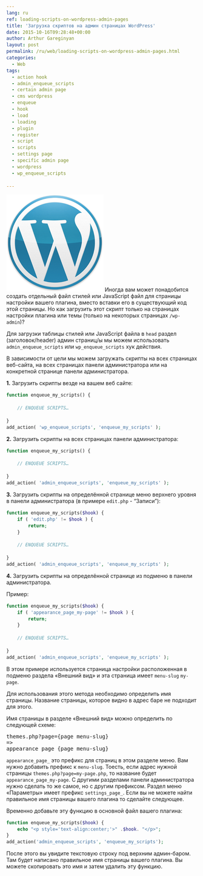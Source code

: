 ```yaml
---
lang: ru
ref: loading-scripts-on-wordpress-admin-pages
title: 'Загрузка скриптов на админ страницах WordPress'
date: 2015-10-16T09:28:48+00:00
author: Arthur Gareginyan
layout: post
permalink: /ru/web/loading-scripts-on-wordpress-admin-pages.html
categories:
  - Web
tags:
  - action hook
  - admin_enqueue_scripts
  - certain admin page
  - cms wordpress
  - enqueue
  - hook
  - load
  - loading
  - plugin
  - register
  - script
  - scripts
  - settings page
  - specific admin page
  - wordpress
  - wp_enqueue_scripts

---
```


![thumb](/images/wordpress.png)
Иногда вам может понадобится создать отдельный файл стилей или JavaScript файл для страницы настройки вашего плагина, вместо вставки его в существующий код этой страницы. Но как загрузить этот скрипт только на страницах настройки плагина или темы (только на некоторых страницах `/wp-admin`)?


Для загрузки таблицы стилей или JavaScript файла в `head` раздел (заголовок/header) админ страниц/ы мы можем использовать `admin_enqueue_scripts` или `wp_enqueue_scripts` хук действия.

В зависимости от цели мы можем загружать скрипты на всех страницах веб-сайта, на всех страницах панели администратора или на конкретной странице панели администратора.

**1.** Загрузить скрипты везде на вашем веб сайте:

```php
function enqueue_my_scripts() {
 
    // ENQUEUE SCRIPTS…
 
}
add_action( 'wp_enqueue_scripts', 'enqueue_my_scripts' );
```

**2.** Загрузить скрипты на всех страницах панели администратора:

```php
function enqueue_my_scripts() {
 
    // ENQUEUE SCRIPTS…
 
}
add_action( 'admin_enqueue_scripts', 'enqueue_my_scripts' );
```

**3.** Загрузить скрипты на определённой странице меню верхнего уровня в панели администратора (в примере `edit.php` - “Записи”):

```php
function enqueue_my_scripts($hook) {
    if ( 'edit.php' != $hook ) {
        return;
    }
 
    // ENQUEUE SCRIPTS…
 
}
add_action( 'admin_enqueue_scripts', 'enqueue_my_scripts' );
```

**4.** Загрузить скрипты на определённой странице из подменю в панели администратора.

Пример:

```php
function enqueue_my_scripts($hook) {
    if ( 'appearance_page_my-page' != $hook ) {
        return;
    }
 
    // ENQUEUE SCRIPTS…
 
}
add_action( 'admin_enqueue_scripts', 'enqueue_my_scripts' );
```

В этом примере используется страница настройки расположенная в подменю раздела «Внешний вид» и эта страница имеет `menu-slug` `my-page`.

Для использования этого метода необходимо определить имя страницы. Название страницы, которое видно в адрес баре не подходит для этого.

Имя страницы в разделе «Внешний вид» можно определить по следующей схеме:
<pre>themes.php?page={page menu-slug}
=>
appearance_page_{page menu-slug}</pre>

`appearance_page_` это префикс для страниц в этом разделе меню. Вам нужно добавить префикс к `menu-slug`. Тоесть, если адрес нужной страницы  `themes.php?page=my-page.php`, то название будет `appearance_page_my-page`. С другими разделами панели администратора нужно сделать то же самое, но с другим префиксом. Раздел меню «Параметры» имеет префикс `settings_page_`. Если вы не можете найти правильное имя страницы вашего плагина то сделайте следующее.

Временно добавьте эту функцию в основной файл вашего плагина:

```php
function enqueue_my_scripts($hook) {
    echo "<p style='text-align:center;'>" .$hook. "</p>";
}
add_action('admin_enqueue_scripts', 'enqueue_my_scripts');
```

После этого вы увидите текстовую строку под верхним админ-баром. Там будет написано правильное имя страницы вашего плагина. Вы можете скопировать это имя и затем удалить эту функцию.
